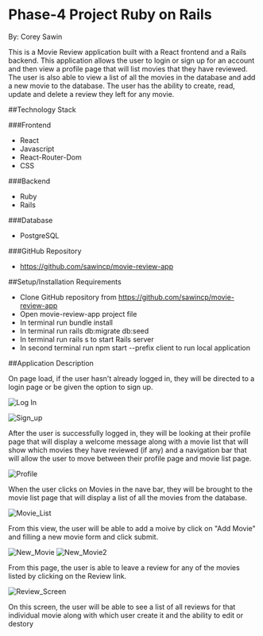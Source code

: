 
# Phase-4 Project Ruby on Rails
By: Corey Sawin

This is a Movie Review application built with a React frontend and a Rails backend. This application allows the user to login or sign up for an account and then view a profile page that will list movies that they have reviewed. The user is also able to view a list of all the movies in the database and add a new movie to the database. The user has the ability to create, read, update and delete a review they left for any movie. 

##Technology Stack

###Frontend
- React
- Javascript
- React-Router-Dom
- CSS

###Backend
- Ruby
- Rails

###Database
- PostgreSQL

###GitHub Repository
- https://github.com/sawincp/movie-review-app

##Setup/Installation Requirements
- Clone GitHub repository from https://github.com/sawincp/movie-review-app
- Open movie-review-app project file
- In terminal run bundle install
- In terminal run rails db:migrate db:seed
- In terminal run rails s to start Rails server 
- In second terminal run npm start --prefix client to run local application

##Application Description

On page load, if the user hasn't already logged in, they will be directed to a login page or be given the option to sign up.

![Log In](/Images/Log_in.png)

![Sign_up](/Images/Sign_up.png)

After the user is successfully logged in, they will be looking at their profile page that will display a welcome message along with a movie list that will show which movies they have reviewed (if any) and a navigation bar that will allow the user to move between their profile page and movie list page. 

![Profile](/Images/profile.png)

When the user clicks on Movies in the nave bar, they will be brought to the movie list page that will display a list of all the movies from the database. 

![Movie_List](/Images/Movie_list.png)

From this view, the user will be able to add a moive by click on "Add Movie" and filling a new movie form and click submit. 

![New_Movie](/Images/Add_movie.png)
![New_Movie2](/Images/Add_moive2.png)

From this page, the user is able to leave a review for any of the movies listed by clicking on the Review link. 

![Review_Screen](/Images/Review_screen.png)

On this screen, the user will be able to see a list of all reviews for that individual movie along with which user create it and the ability to edit or destory 